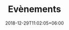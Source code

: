 ---
title: "Evènements"
date: 2018-12-29T11:02:05+06:00
icon: "ti-calendar"
description: "Lorem ipsum dolor sit amet ipsum dolor sit amet ipsum dolor sit amet"
type : "pages"
---